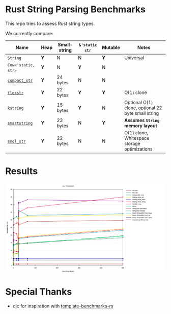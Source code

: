 # Rust String Parsing Benchmarks

This repo tries to assess Rust string types.

We currently compare:

Name                                                 | Heap  | Small-string | `&'static str` | Mutable | Notes
-----------------------------------------------------|-------|--------------|----------------|---------|-----
`String`                                             | **Y** | N            | N              | **Y**   | Universal
`Cow<'static, str>`                                  | **Y** | N            | **Y**          | N       |
[`compact_str`](https://crates.io/crates/kstring)    | **Y** | 24 bytes     | N              | N       |
[`flexstr`](https://crates.io/crates/kstring)        | **Y** | 22 bytes     | **Y**          | **Y**   | O(1) clone
[`kstring`](https://crates.io/crates/kstring)        | **Y** | 15 bytes     | **Y**          | N       | Optional O(1) clone, optional 22 byte small string
[`smartstring`](https://crates.io/crates/kstring)    | **Y** | 23 bytes     | N              | **Y**   | **Assumes `String` memory layout**
[`smol_str`](https://crates.io/crates/kstring)       | **Y** | 22 bytes     | N              | N       | O(1) clone, Whitespace storage optimizations

# Results

[![Benchmarks](runs/2022-03-25/new/report/lines.svg)](https://htmlpreview.github.io/?https://github.com/epage/string-benchmarks-rs/blob/master/runs/2022-03-25/report/index.html)

# Special Thanks

- djc for inspiration with [template-benchmarks-rs](https://github.com/djc/template-benchmarks-rs)
